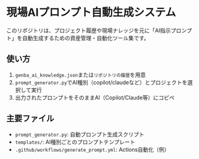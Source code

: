 # 現場AIプロンプト自動生成システム

このリポジトリは、プロジェクト履歴や現場ナレッジを元に「AI指示プロンプト」を自動生成するための資産管理・自動化ツール集です。

## 使い方
1. `genba_ai_knowledge.json`または`リポジトリの履歴`を用意
2. `prompt_generator.py`でAI種別（copilot/claudeなど）とプロジェクトを選択して実行
3. 出力されたプロンプトをそのままAI（Copilot/Claude等）にコピペ

## 主要ファイル
- `prompt_generator.py`: 自動プロンプト生成スクリプト
- `templates/`: AI種別ごとのプロンプトテンプレート
- `.github/workflows/generate_prompt.yml`: Actions自動化（例）
